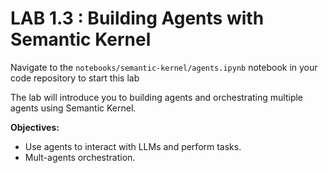# LAB 1.3 : Building Agents with Semantic Kernel

Navigate to the `notebooks/semantic-kernel/agents.ipynb` notebook in your code repository to start this lab

The lab will introduce you to building agents and  orchestrating multiple agents using Semantic Kernel.

**Objectives:**

- Use agents to interact with LLMs and perform tasks.
- Mult-agents orchestration.
